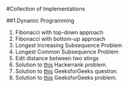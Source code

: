 #Collection of Implementations

##1.Dynamic Programming
1. Fibonacci with top-down approach
2. Fibonacci with bottom-up approach
3. Longest Increasing Subsequence Problem
4. Longest Common Subsequence Problem
5. Edit distance between two stings
6. Solution to [this](https://www.hackerrank.com/challenges/wet-shark-and-two-subsequences) Hackerrank problem.
7. Solution to [this](http://www.geeksforgeeks.org/count-possible-ways-to-construct-buildings/) GeeksforGeeks question.
8. Solution to [this](http://www.geeksforgeeks.org/maximum-profit-by-buying-and-selling-a-share-at-most-twice/) GeeksforGeeks problem.